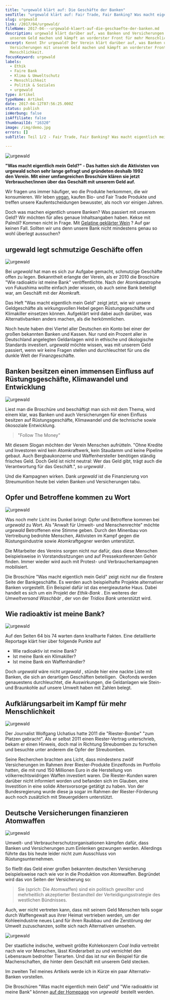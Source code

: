 ```yaml
---
title: "urgewald klärt auf: Die Geschäfte der Banken"
seoTitle: "urgewald klärt auf: Fair Trade, Fair Banking? Was macht eigentlich mein Geld?"
slug: urgewald
link: /2017/04/urgewald/
fileName: 2017-04---urgewald-klaert-auf-die-geschaefte-der-banken.md
description: urgewald klärt darüber auf, was Banken und Versicherungen mit
  unserem Geld machen und kämpft an vorderster Front für mehr Menschlichkeit.
excerpt: Kennt Ihr urgewald? Der Verein klärt darüber auf, was Banken und
  Versicherungen mit unserem Geld machen und kämpft an vorderster Front für mehr
  Menschlichkeit.
focusKeyword: urgewald
labels:
  - Ethik
  - Faire Bank
  - Klima & Umweltschutz
  - Menschlichkeit
  - Politik & Soziales
  - urgewald
type: Artikel
typeName: Artikel
date: 2017-04-12T07:56:25.000Z
status: publish
isWerbung: false
isAffiliate: false
thumbnailId: "16320"
image: /img/demo.jpg
errors: []
subTitle: Teil 1/2 - Fair Trade, Fair Banking? Was macht eigentlich mein Geld?
  
---
```


![urgewald](http://cardamonchai.com/wp-content/uploads/2017/04/33146502834_4ca7d2758c_z-640x427.jpg)

**"Was macht eigentlich mein Geld?" - Das hatten sich die Aktivisten von
urgewald schon sehr lange gefragt und gründeten deshalb 1992 den Verein. Mit
einer umfangreichen Broschüre klären sie jetzt Verbraucher/innen über das
Geschäft mit unserem Geld auf.**

Wir fragen uns immer häufiger, wo die Produkte herkommen, die wir konsumieren.
Wir leben [vegan](/category/vegan-2/), kaufen Bio- und Fair Trade Produkte und
treffen unsere Kaufentscheidungen bewusster, als noch vor einigen Jahren.

Doch was machen eigentlich unsere Banken? Was passiert mit unserem Geld? Wir
möchten für alles genaue Inhaltsangaben haben. Kekse mit Palmöl? Kommen nicht in
Frage. Mit
[Gelatine geklärter Wein](/2014/12/versteckte-tierische-inhaltsstoffe-in-lebensmitteln/)
? Auf gar keinen Fall. Sollten wir uns denn unsere Bank nicht mindestens genau
so wohl überlegt aussuchen?

## urgewald legt schmutzige Geschäfte offen

![urgewald](http://cardamonchai.com/wp-content/uploads/2017/04/33146509374_9fb85e754a_z-640x427.jpg)

Bei _urgewald_ hat man es sich zur Aufgabe gemacht, schmutzige Geschäfte offen
zu legen. Bekanntheit erlangte der Verein, als er 2010 die Broschüre "Wie
radioaktiv ist meine Bank" veröffentlichte. Nach der Atomkatastrophe von
Fukushima wollte einfach jeder wissen, ob auch seine Bank beteiligt war, am
Geschäft mit der Atomkraft.

Das Heft "Was macht eigentlich mein Geld" zeigt jetzt, wie wir unsere
Geldgeschäfte als wirkungsvollen Hebel gegen Rüstungsgeschäfte und Klimakiller
einsetzen können. Aufgeklärt wird dabei auch darüber, was Alternativbanken
anders machen, als die herkömmlichen.

Noch heute haben drei Viertel aller Deutschen ein Konto bei einer der großen
bekannten Banken und Kassen. Nur rund ein Prozent aller in Deutschland
angelegten Geldanlagen wird in ethische und ökologische Standards investiert.
_urgewald_ möchte wissen, was mit unserem Geld passiert, wenn wir keine Fragen
stellen und durchleuchtet für uns die dunkle Welt der Finanzgeschäfte.

## Banken besitzen einen immensen Einfluss auf Rüstungsgeschäfte, Klimawandel und Entwicklung

![urgewald](http://cardamonchai.com/wp-content/uploads/2017/04/33604807880_11fd30ff9c_z-640x427.jpg)

Liest man die Broschüre und beschäftigt man sich mit dem Thema, wird einem klar,
was Banken und auch Versicherungen für einen Einfluss besitzen auf
Rüstungsgeschäfte, Klimawandel und die technische sowie ökosoziale Entwicklung.

> "Follow The Money"

Mit diesem Slogan möchten der Verein Menschen aufrütteln. "Ohne Kredite und
Investoren wird kein Atomkraftwerk, kein Staudamm und keine Pipeline gebaut.
Auch Bergbaukonzerne und Waffenhersteller benötigen ständig frisches Geld. Doch
Geld ist nicht neutral: Wer das Geld gibt, trägt auch die Verantwortung für das
Geschäft.", so _urgewald_ .

Und die Kampagnen wirken. Dank _urgewald_ ist die Finanzierung von Streumunition
heute bei vielen Banken und Versicherungen tabu.

## Opfer und Betroffene kommen zu Wort

![urgewald](http://cardamonchai.com/wp-content/uploads/2017/04/33146508594_383360feab_z-640x427.jpg)

Was noch mehr Licht ins Dunkel bringt: Opfer und Betroffene kommen bei
_urgewald_ zu Wort. Als "Anwalt für Umwelt- und Menschenrechte" möchte
_urgewald_ Betroffenen eine Stimme geben. Durch den Minenbau von Vertreibung
bedrohte Menschen, Aktivisten im Kampf gegen die Rüstungsindustrie sowie
Atomkraftgegner werden unterstützt.

Die Mitarbeiter des Vereins sorgen nicht nur dafür, dass diese Menschen
beispielsweise in Vorstandssitzungen und auf Pressekonferenzen Gehör finden.
Immer wieder wird auch mit Protest- und Verbraucherkampagnen mobilisiert.

Die Broschüre "Was macht eigentlich mein Geld" zeigt nicht nur die finstere
Seite der Bankgeschäfte. Es werden auch beispielhafte Projekte alternativer
Banken vorgestellt. Ein Beispiel dafür ist das energieautarke Haus. Dabei
handelt es sich um ein Projekt der _Ethik-Bank_ . Ein weiteres der
_Umweltversand Waschbär_ , der von der _Tridios Bank_ unterstützt wird.

## Wie radioaktiv ist meine Bank?

![urgewald](http://cardamonchai.com/wp-content/uploads/2017/04/33832614512_6440fa8a61_z-640x427.jpg)

Auf den Seiten 64 bis 74 warten dann knallharte Fakten. Eine detaillierte
Reportage klärt hier über folgende Punkte auf

- Wie radioaktiv ist meine Bank?
- Ist meine Bank ein Klimakiller?
- Ist meine Bank ein Waffenhändler?

Doch _urgewald_ wäre nicht _urgewald_ , stünde hier eine nackte Liste mit
Banken, die sich an derartigen Geschäften beteiligen.  Ökofonds werden
genauestens durchleuchtet, die Auswirkungen, die Geldanlagen wie Stein- und
Braunkohle auf unsere Umwelt haben mit Zahlen belegt.

## Aufklärungsarbeit im Kampf für mehr Menschlichkeit

![urgewald](http://cardamonchai.com/wp-content/uploads/2017/04/33604806660_a7b2533ef1_z-640x427.jpg)

Der Journalist Wolfgang Uchatius hatte 2011 die "Riester-Bombe" "zum Platzen
gebracht". Als er selbst 2011 einen Riester-Vertrag unterschrieb, bekam er einen
Hinweis, doch mal in Richtung Streubomben zu forschen und besuchte unter anderem
die Opfer der Streubomben.

Seine Recherchen brachten ans Licht, dass mindestens zwölf Versicherungen im
Rahmen ihrer Riester-Produkte Einzelfonds im Portfolio hatten, die mit rund 150
Millionen Euro in die Herstellung von völkerrechtswidrigen Waffen investiert
waren. Die Riester-Kunden waren darüber nicht informiert worden und befanden
sich im Glauben, eine Investition in eine solide Altersvorsorge getätigt zu
haben. Von der Bundesregierung wurde diese ja sogar im Rahmen der
Riester-Förderung auch noch zusätzlich mit Steuergeldern unterstützt.

## Deutsche Versicherungen finanzieren Atomwaffen

![urgewald](http://cardamonchai.com/wp-content/uploads/2017/04/33832616792_88fbae430e_z-640x640.jpg)

Umwelt- und Verbraucherschutzorganisationen kämpfen dafür, dass Banken und
Versicherungen zum Einlenken gezwungen werden. Allerdings führte das bis heute
leider nicht zum Ausschluss von Rüstungsunternehmen.

So fließt das Geld einer großen bekannten deutschen Versicherung beispielsweise
nach wie vor in die Produktion von Atomwaffen. Begründet wird das von Seiten der
Versicherung so:

> Sie (sprich: Die Atomwaffen) sind ein politisch gewollter und mehrheitlich
> akzeptierter Bestandteil der Verteidigungsstrategie des westlichen Bündnisses.

Auch, wer nicht vertreten kann, dass mit seinem Geld Menschen teils sogar durch
Waffengewalt aus ihrer Heimat vertrieben werden, um der Kohleeindustrie neues
Land für ihren Raubbau und die Zerstörung der Umwelt zuzuschanzen, sollte sich
nach Alternativen umsehen.

![urgewald](http://cardamonchai.com/wp-content/uploads/2017/04/33832611862_b8ea5fdbb1_z-640x427.jpg)

Der staatliche indische, weltweit größte Kohlekonzern _Coal India_ vertreibt
nach wie vor Menschen, lässt Kinderarbeit zu und vernichtet den Lebensraum
bedrohter Tierarten. Und das ist nur ein Beispiel für die Machenschaften, die
hinter dem Geschäft mit unserem Geld stecken.

Im zweiten Teil meines Artikels werde ich in Kürze ein paar Alternativ-Banken
vorstellen.

Die Broschüren "Was macht eigentlich mein Geld" und "Wie radioaktiv ist meine
Bank" können [auf der Homepage](http://www.urgewald.de) von _urgewald_
 bestellt werden.

&nbsp;

  